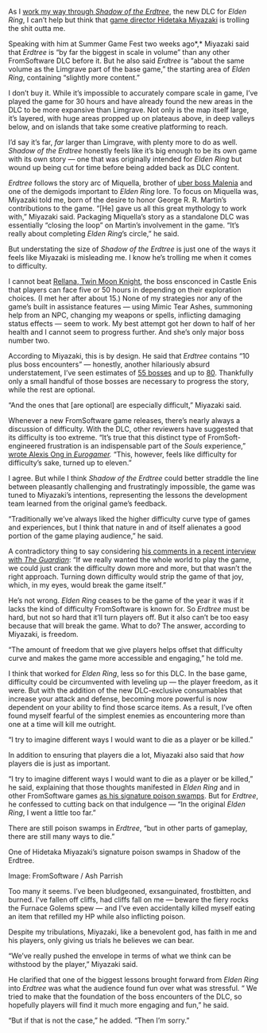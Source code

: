 As I [work my way through *Shadow of the Erdtree*](/24180536/shadow-of-the-erdtree-review-elden-ring-dlc), the new DLC for *Elden Ring*, I can’t help but think that [game director Hidetaka Miyazaki](/2019/3/21/18272238/hsekiro-shadows-die-twice-idetaka-miyazaki-interview-dark-souls) is trolling the shit outta me.

Speaking with him at Summer Game Fest two weeks ago*,* Miyazaki said that *Erdtree* is “by far the biggest in scale in volume” than any other FromSoftware DLC before it. But he also said *Erdtree* is “about the same volume as the Limgrave part of the base game,” the starting area of *Elden Ring*, containing “slightly more content.” 

I don’t buy it. While it’s impossible to accurately compare scale in game, I’ve played the game for 30 hours and have already found the new areas in the DLC to be more expansive than Limgrave. Not only is the map itself large, it’s layered, with huge areas propped up on plateaus above, in deep valleys below, and on islands that take some creative platforming to reach.

I’d say it’s far, *far* larger than Limgrave, with plenty more to do as well. *Shadow of the Erdtree* honestly feels like it’s big enough to be its own game with its own story — one that was originally intended for *Elden Ring* but wound up being cut for time before being added back as DLC content.

*Erdtree* follows the story arc of Miquella, brother of [uber boss Malenia](/2022/5/11/23066977/elden-ring-let-me-solo-her-defeats-1000th-malenia) and one of the demigods important to *Elden Ring* lore. To focus on Miquella was, Miyazaki told me, born of the desire to honor George R. R. Martin’s contributions to the game. “\[He\] gave us all this great mythology to work with,” Miyazaki said. Packaging Miquella’s story as a standalone DLC was essentially “closing the loop” on Martin’s involvement in the game. “It’s really about completing *Elden Ring*’s circle,” he said.

But understating the size of *Shadow of the Erdtree* is just one of the ways it feels like Miyazaki is misleading me. I know he’s trolling me when it comes to difficulty.

I cannot beat [Rellana, Twin Moon Knight](https://www.polygon.com/elden-ring-shadow-erdtree-guide/24182436/rellana-location-weakness-strategy-how-to-beat-sote-dlc), the boss ensconced in Castle Enis that players can face five or 50 hours in depending on their exploration choices. (I met her after about 15.) None of my strategies nor any of the game’s built in assistance features — using Mimic Tear Ashes, summoning help from an NPC, changing my weapons or spells, inflicting damaging status effects — seem to work. My best attempt got her down to half of her health and I cannot seem to progress further. And she’s only major boss number two.

According to Miyazaki, this is by design. He said that *Erdtree* contains “10 plus boss encounters” — honestly, another hilariously absurd understatement, I’ve seen estimates of [55 bosses](https://www.pcgamer.com/games/rpg/elden-ring-shadow-of-the-erdtree-bosses/) and up to [80](https://www.rockpapershotgun.com/elden-ring-shadow-of-the-erdtree-boss-order). Thankfully only a small handful of those bosses are necessary to progress the story, while the rest are optional.

“And the ones that \[are optional\] are especially difficult,” Miyazaki said.

Whenever a new FromSoftware game releases, there’s nearly always a discussion of difficulty. With the DLC, other reviewers have suggested that its difficulty is too extreme. “It’s true that this distinct type of FromSoft-engineered frustration is an indispensable part of the *Souls* experience,” [wrote Alexis Ong in *Eurogamer*](https://www.eurogamer.net/elden-ring-shadow-of-the-erdtree-review)*.* “This, however, feels like difficulty for difficulty’s sake, turned up to eleven.”

I agree. But while I think *Shadow of the Erdtree* could better straddle the line between pleasantly challenging and frustratingly impossible, the game was tuned to Miyazaki’s intentions, representing the lessons the development team learned from the original game’s feedback.

“Traditionally we’ve always liked the higher difficulty curve type of games and experiences, but I think that nature in and of itself alienates a good portion of the game playing audience,” he said. 

A contradictory thing to say considering [his comments in a recent interview with *The Guardian*](https://www.theguardian.com/games/article/2024/jun/21/hidetaka-miyazaki-fromsoftware-elden-ring-shadow-erdtree): “If we really wanted the whole world to play the game, we could just crank the difficulty down more and more, but that wasn’t the right approach. Turning down difficulty would strip the game of that joy, which, in my eyes, would break the game itself.”

He’s not wrong. *Elden Ring* ceases to be the game of the year it was if it lacks the kind of difficulty FromSoftware is known for. So *Erdtree* must be hard, but not so hard that it’ll turn players off. But it also can’t be too easy because that will break the game. What to do? The answer, according to Miyazaki, is freedom.

“The amount of freedom that we give players helps offset that difficulty curve and makes the game more accessible and engaging,” he told me.

I think that worked for *Elden Ring*, less so for this DLC. In the base game, difficulty could be circumvented with leveling up — the player freedom, as it were. But with the addition of the new DLC-exclusive consumables that increase your attack and defense, becoming more powerful is now dependent on your ability to find those scarce items. As a result, I’ve often found myself fearful of the simplest enemies as encountering more than one at a time will kill me outright. 

“I try to imagine different ways I would want to die as a player or be killed.”

In addition to ensuring that players die a lot, Miyazaki also said that *how* players die is just as important.

“I try to imagine different ways I would want to die as a player or be killed,” he said, explaining that those thoughts manifested in *Elden Ring* and in other FromSoftware games [as his signature poison swamps](https://www.pcgamer.com/elden-ring-has-multiple-poison-swamps-because-i-cant-help-myself-miyazaki-says/). But for *Erdtree*, he confessed to cutting back on that indulgence — “In the original *Elden Ring*, I went a little too far.”

There are still poison swamps in *Erdtree*, “but in other parts of gameplay, there are still many ways to die.”

One of Hidetaka Miyazaki’s signature poison swamps in Shadow of the Erdtree.

Image: FromSoftware / Ash Parrish

Too many it seems. I’ve been bludgeoned, exsanguinated, frostbitten, and burned. I’ve fallen off cliffs, had cliffs fall on me — beware the fiery rocks the Furnace Golems spew — and I’ve even accidentally killed myself eating an item that refilled my HP while also inflicting poison. 

Despite my tribulations, Miyazaki, like a benevolent god, has faith in me and his players, only giving us trials he believes we can bear.

“We’ve really pushed the envelope in terms of what we think can be withstood by the player,” Miyazaki said. 

He clarified that one of the biggest lessons brought forward from *Elden Ring* into *Erdtree* was what the audience found fun over what was stressful. “ We tried to make that the foundation of the boss encounters of the DLC, so hopefully players will find it much more engaging and fun,” he said.

“But if that is not the case,” he added. “Then I’m sorry.”
